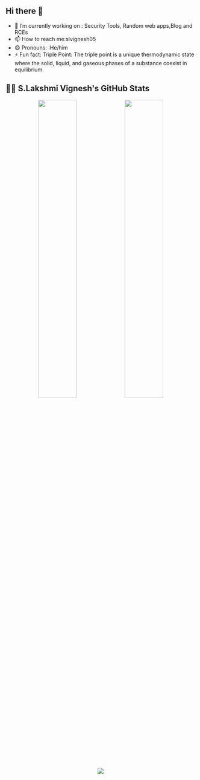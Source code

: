 ## Hi there 👋

- 🔭 I’m currently working on : Security Tools, Random web apps,Blog and RCEs
- 📫 How to reach me:slvignesh05
- 😄 Pronouns: :He/him
- ⚡ Fun fact: Triple Point:
The triple point is a unique thermodynamic state where the solid, liquid, and gaseous phases of a substance coexist in equilibrium.

## 🧑‍💻 S.Lakshmi Vignesh's GitHub Stats

<p align="center">
  <img src="https://github-readme-stats.vercel.app/api?username=slvignesh05&show_icons=true&theme=vue&count_private=true&hide_rank=false&hide_border=true" width="45%" />
  <img src="https://github-readme-stats.vercel.app/api/top-langs/?username=slvignesh05&layout=compact&theme=vue&hide_border=true" width="45%" />
</p>

<p align="center">
  <img src="https://github-profile-summary-cards.vercel.app/api/cards/profile-details?username=slvignesh05&theme=vue" />
</p>
